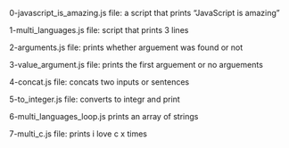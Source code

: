0-javascript_is_amazing.js file: a script that prints “JavaScript is amazing”

1-multi_languages.js file: script that prints 3 lines

2-arguments.js file: prints whether arguement was found or not

3-value_argument.js file: prints the first arguement or no arguements

4-concat.js file: concats two inputs or sentences

5-to_integer.js file: converts to integr and print

6-multi_languages_loop.js prints an array of strings

7-multi_c.js file: prints i love c x times